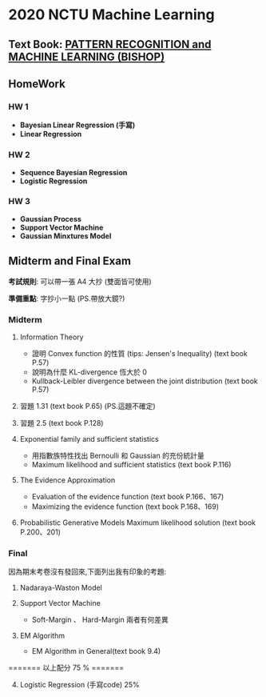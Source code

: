 # **2020 NCTU Machine Learning** 

## **Text Book:** [PATTERN RECOGNITION and MACHINE LEARNING (BISHOP)](http://users.isr.ist.utl.pt/~wurmd/Livros/school/Bishop%20-%20Pattern%20Recognition%20And%20Machine%20Learning%20-%20Springer%20%202006.pdf)

## **HomeWork**

### **HW 1** 
+ **Bayesian Linear Regression (手寫)**
+ **Linear Regression**

### **HW 2** 
+ **Sequence Bayesian Regression**
+ **Logistic Regression**

### **HW 3** 
+ **Gaussian Process**
+ **Support Vector Machine**
+ **Gaussian Minxtures Model**

## **Midterm and Final Exam**

**考試規則**: 可以帶一張 A4 大抄 (雙面皆可使用)

**準備重點**: 字抄小一點 (PS.帶放大鏡?)

### **Midterm**

1. Information Theory
    + 證明 Convex function 的性質 (tips: Jensen's Inequality) (text book P.57)
    + 說明為什麼 KL-divergence 恆大於 0 
    + Kullback-Leibler divergence between the joint distribution (text book P.57)

2. 習題 1.31 (text book P.65) (PS.這題不確定)

3. 習題 2.5 (text book P.128)

4. Exponential family and sufficient statistics
    + 用指數族特性找出 Bernoulli 和 Gaussian 的充份統計量 
    + Maximum likelihood and sufficient statistics (text book P.116)

5. The Evidence Approximation 
    + Evaluation of the evidence function (text book P.166、167)
    + Maximizing the evidence function (text book P.168、169)

6. Probabilistic Generative Models Maximum likelihood solution (text book P.200、201)

### **Final**

因為期末考卷沒有發回來,下面列出我有印象的考題:

1. Nadaraya-Waston Model

2. Support Vector Machine
   + Soft-Margin 、 Hard-Margin 兩者有何差異

3. EM Algorithm
   + EM Algorithm in General(text book 9.4)

======= 以上配分 75 % =======

4. Logistic Regression (手寫code) 25%